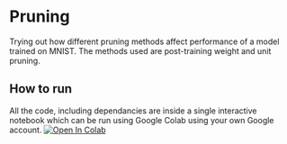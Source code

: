 # Pruning
Trying out how different pruning methods affect performance of a model trained on MNIST. The methods used are post-training weight and unit pruning.

## How to run
All the code, including dependancies are inside a single interactive notebook which can be run using Google Colab using your own Google account. [![Open In Colab](https://colab.research.google.com/assets/colab-badge.svg)](https://colab.research.google.com/github/Nush395/pruning/blob/master/network_pruning.ipynb) 
